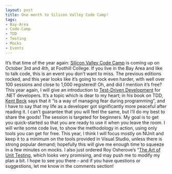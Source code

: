 ```yaml
---
layout: post
title: One month to Silicon Valley Code Camp!
tags:
- Bay-Area
- Code-Camp
- TDD
- Testing
- Mocks
- Events
---
```


It’s that time of the year again: [Silicon Valley Code Camp](http://www.siliconvalley-codecamp.com/Default.aspx) is coming up on October 3rd and 4th, at Foothill College. If you live in the Bay Area and like to talk code, this is an event you don’t want to miss. The previous editions rocked, and this year looks like it’s going to rock even harder, with well over 100 sessions and close to 1,000 registered! Oh, and did I mention it’s free?  This year again, I will give an introduction to [Test-Driven Development](http://www.siliconvalley-codecamp.com/Sessions.aspx?id=163) for .NET developers. It’s a topic which is dear to my heart; in his book on TDD, [Kent Beck](http://www.amazon.com/Test-Driven-Development-Kent-Beck/dp/0321146530) says that it “is a way of managing fear during programming”, and I have to say that my life as a developer got significantly more peaceful after reading it. I can’t guarantee that you will feel the same, but I’ll do my best to share the goods!  The session is targeted for beginners. My goal is to get you quick-started so that you are ready to use it when you leave the room. I will write some code live, to show the methodology in action, using only tools you can get for free. This year, I think I will focus mostly on NUnit and keep it to a minimum on the tools provided in Visual Studio, unless there is strong popular demand; hopefully this will give me enough time to squeeze in a few minutes on mocks. I also just ordered Roy Osherove’s “[The Art of Unit Testing](http://www.manning.com/osherove/), which looks very promising, and may push me to modify my plan a bit.  I hope to see you there – and if you have questions or suggestions, let me know in the comments section!
